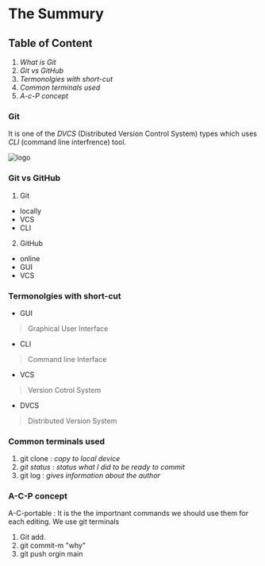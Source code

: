 # The Summury
## Table of  Content
1. *What is Git*
2. *Git vs GitHub*
3. *Termonolgies with short-cut*
4. *Common terminals used*
5. *A-c-P concept*

### Git
It is one of the *DVCS* (Distributed Version Control System) types which uses  *CLI* (command line interfrence)
 tool.

![logo](https://mpng.subpng.com/20180824/xrj/kisspng-computer-icons-pro-git-portable-network-graphics-i-git-book-pro-git-app-app-5b80546c0b1311.5417567715351368760454.jpg)

### Git vs GitHub
1. Git 
* locally
* VCS
* CLI

2. GitHub  
* online 
* GUI
* VCS



### Termonolgies with short-cut 
 * GUI 
> Graphical User Interface
* CLI
> Command line Interface
* VCS
> Version Cotrol System
* DVCS
> Distributed Version System


 
 
 



###  Common terminals used
 1. git clone
 :  *copy to local device*
 2. *git status*
 : *status what I did to be ready to commit*
 3. git log
 :  *gives information about the author*


### A-C-P concept
A-C-portable
: It is the the importnant commands we should use them for each editing.
    We use git terminals

1. Git add.
2. git commit-m "why"
3. git push orgin main